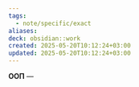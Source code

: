```yaml
---
tags:
  - note/specific/exact
aliases: 
deck: obsidian::work
created: 2025-05-20T10:12:24+03:00
updated: 2025-05-20T10:12:24+03:00
---
```


**ООП**
—
